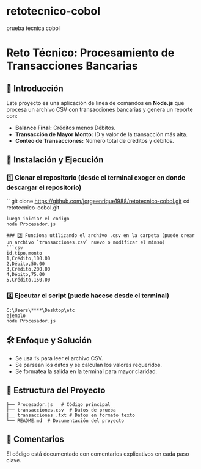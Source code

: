 # retotecnico-cobol
prueba tecnica cobol
# Reto Técnico: Procesamiento de Transacciones Bancarias 

## 📌 Introducción
Este proyecto es una aplicación de línea de comandos  en **Node.js** que procesa un archivo CSV con transacciones bancarias y genera un reporte con:
- **Balance Final:** Créditos menos Débitos.
- **Transacción de Mayor Monto:** ID y valor de la transacción más alta.
- **Conteo de Transacciones:** Número total de créditos y débitos.

## 🚀 Instalación y Ejecución
### 1️⃣ Clonar el repositorio (desde el terminal exoger en donde descargar el repositorio)
``
git clone https://github.com/jorgeenrique1988/retotecnico-cobol.git
cd retotecnico-cobol.git
```
luego iniciar el codigo
node Procesador.js

### 2️⃣ Funciona utilizando el archivo .csv en la carpeta (puede crear un archivo `transacciones.csv` nuevo o modificar el mimso)
```csv
id,tipo,monto
1,Crédito,100.00
2,Débito,50.00
3,Crédito,200.00
4,Débito,75.00
5,Crédito,150.00
```

### 3️⃣ Ejecutar el script (puede hacese desde el terminal)
```nombre de la carpeta DONDE se encuentra el codigo
C:\Users\****\Desktop\etc
ejemplo 
node Procesador.js
```

## 🛠️ Enfoque y Solución
- Se usa `fs` para leer el archivo CSV.
- Se parsean los datos y se calculan los valores requeridos.
- Se formatea la salida en la terminal para mayor claridad.

## 📂 Estructura del Proyecto
```
├── Procesador.js   # Código principal
├── transacciones.csv  # Datos de prueba
|__ transacciones .txt # Datos en formato texto
└── README.md  # Documentación del proyecto
```

## 📝 Comentarios
El código está documentado con comentarios explicativos en cada paso clave.
